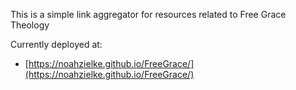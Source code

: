 This is a simple link aggregator for resources related to Free Grace Theology

Currently deployed at:
- [https://noahzielke.github.io/FreeGrace/](https://noahzielke.github.io/FreeGrace/)
